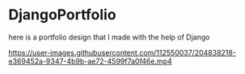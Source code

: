 # DjangoPortfolio
here is a portfolio design that I made with the help of Django


https://user-images.githubusercontent.com/112550037/204838218-e369452a-9347-4b9b-ae72-4599f7a0f46e.mp4

